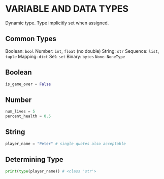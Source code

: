 # VARIABLE AND DATA TYPES

Dynamic type. Type implicitly set when assigned.

## Common Types

Boolean: `bool`
Number: `int`, `float` (no double)
String: `str`
Sequence: `list`, `tuple`
Mapping: `dict`
Set: `set`
Binary: `bytes`
`None`: `NoneType`

## Boolean

```python
is_game_over = False
```

## Number

```python
num_lives = 5
percent_health = 0.5
```

## String

```python
player_name = "Peter" # single quotes also acceptable
```

## Determining Type

```python
print(type(player_name)) # <class 'str'>
```
